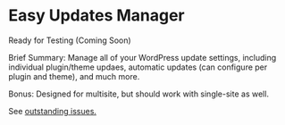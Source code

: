 # Easy Updates Manager
Ready for Testing (Coming Soon)

Brief Summary:  Manage all of your WordPress update settings, including individual plugin/theme updaes, automatic updates (can configure per plugin and theme), and much more.

Bonus:  Designed for multisite, but should work with single-site as well.

See <a href="https://github.com/disableupdatespluginproject/Easy-Updates-Manager/issues">outstanding issues.</a>
